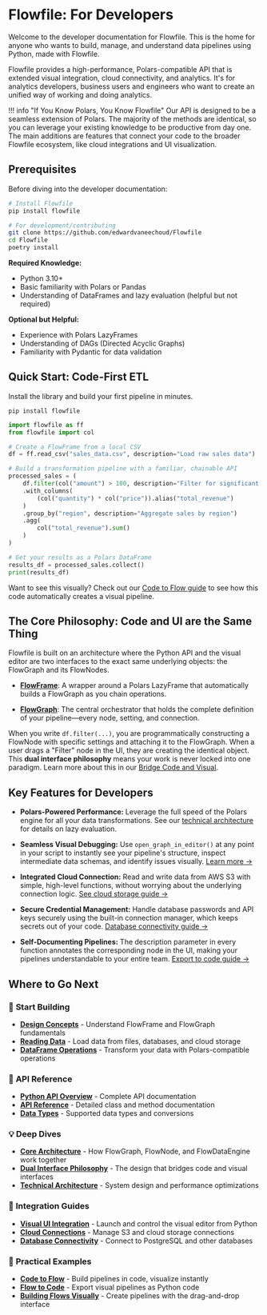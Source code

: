 # **Flowfile: For Developers**

Welcome to the developer documentation for Flowfile. This is the home for anyone who wants to build, manage, and understand data pipelines using Python, made with Flowfile.

Flowfile provides a high-performance, Polars-compatible API that is extended visual integration, cloud connectivity, and analytics.
It's for analytics developers, business users and engineers who want to create an unified way of working and doing analytics.

!!! info "If You Know Polars, You Know Flowfile" 
    Our API is designed to be a seamless extension of Polars. The majority of the methods are identical, so you can leverage your existing knowledge to be productive from day one. The main additions are features that connect your code to the broader Flowfile ecosystem, like cloud integrations and UI visualization.


## Prerequisites

Before diving into the developer documentation:

```bash
# Install Flowfile
pip install flowfile

# For development/contributing
git clone https://github.com/edwardvaneechoud/Flowfile
cd Flowfile
poetry install
```

**Required Knowledge:**

- Python 3.10+
- Basic familiarity with Polars or Pandas
- Understanding of DataFrames and lazy evaluation (helpful but not required)

**Optional but Helpful:**

- Experience with Polars LazyFrames
- Understanding of DAGs (Directed Acyclic Graphs)
- Familiarity with Pydantic for data validation


## **Quick Start: Code-First ETL**

Install the library and build your first pipeline in minutes.

```pip install flowfile```

```python
import flowfile as ff
from flowfile import col

# Create a FlowFrame from a local CSV
df = ff.read_csv("sales_data.csv", description="Load raw sales data")

# Build a transformation pipeline with a familiar, chainable API
processed_sales = (
    df.filter(col("amount") > 100, description="Filter for significant sales")
    .with_columns(
        (col("quantity") * col("price")).alias("total_revenue")
    )
    .group_by("region", description="Aggregate sales by region")
    .agg(
        col("total_revenue").sum()
    )
)

# Get your results as a Polars DataFrame
results_df = processed_sales.collect()
print(results_df)
```

Want to see this visually? Check out our [Code to Flow guide](../guides/flowfile_frame_api.md) to see how this code automatically creates a visual pipeline.

## **The Core Philosophy: Code and UI are the Same Thing**

Flowfile is built on an architecture where the Python API and the visual editor are two interfaces to the exact same underlying objects: the FlowGraph and its FlowNodes.

- **[FlowFrame](python-api/index.md)**: A wrapper around a Polars LazyFrame that automatically builds a FlowGraph as you chain operations.

- **[FlowGraph](core/python-api-reference.md#flowfile_core.flowfile.flow_graph.FlowGraph)**: The central orchestrator that holds the complete definition of your pipeline—every node, setting, and connection.

When you write `df.filter(...)`, you are programmatically constructing a FlowNode with specific settings and attaching it to the FlowGraph. When a user drags a "Filter" node in the UI, they are creating the identical object. This **dual interface philosophy** means your work is never locked into one paradigm. Learn more about this in our [Bridge Code and Visual](flowfile-for-developers.md).


## **Key Features for Developers**

- **Polars-Powered Performance:** Leverage the full speed of the Polars engine for all your data transformations. See our [technical architecture](../guides/technical_architecture.md) for details on lazy evaluation.

- **Seamless Visual Debugging:** Use `open_graph_in_editor()` at any point in your script to instantly see your pipeline's structure, inspect intermediate data schemas, and identify issues visually. [Learn more →](python-api/visual-ui.md)

- **Integrated Cloud Connection:** Read and write data from AWS S3 with simple, high-level functions, without worrying about the underlying connection logic. [See cloud storage guide →](python-api/cloud-connections.md)

- **Secure Credential Management:** Handle database passwords and API keys securely using the built-in connection manager, which keeps secrets out of your code. [Database connectivity guide →](../guides/database_connectivity.md)

- **Self-Documenting Pipelines:** The description parameter in every function annotates the corresponding node in the UI, making your pipelines understandable to your entire team. [Export to code guide →](../guides/code_generator.md)


## **Where to Go Next**

### 🚀 **Start Building**
- **[Design Concepts](python-api/design-concepts.md)** - Understand FlowFrame and FlowGraph fundamentals
- **[Reading Data](python-api/reading-data.md)** - Load data from files, databases, and cloud storage
- **[DataFrame Operations](python-api/flowframe-operations.md)** - Transform your data with Polars-compatible operations

### 📖 **API Reference**
- **[Python API Overview](python-api/index.md)** - Complete API documentation
- **[API Reference](core/python-api-reference.md)** - Detailed class and method documentation
- **[Data Types](python-api/data-types.md)** - Supported data types and conversions

### 💡 **Deep Dives**
- **[Core Architecture](core/flowfile-core.md)** - How FlowGraph, FlowNode, and FlowDataEngine work together
- **[Dual Interface Philosophy](flowfile-for-developers.md)** - The design that bridges code and visual interfaces
- **[Technical Architecture](../guides/technical_architecture.md)** - System design and performance optimizations

### 🔧 **Integration Guides**
- **[Visual UI Integration](python-api/visual-ui.md)** - Launch and control the visual editor from Python
- **[Cloud Connections](python-api/cloud-connections.md)** - Manage S3 and cloud storage connections
- **[Database Connectivity](../guides/database_connectivity.md)** - Connect to PostgreSQL and other databases

### 🎯 **Practical Examples**
- **[Code to Flow](../guides/flowfile_frame_api.md)** - Build pipelines in code, visualize instantly
- **[Flow to Code](../guides/code_generator.md)** - Export visual pipelines as Python code
- **[Building Flows Visually](../flows/building.md)** - Create pipelines with the drag-and-drop interface
